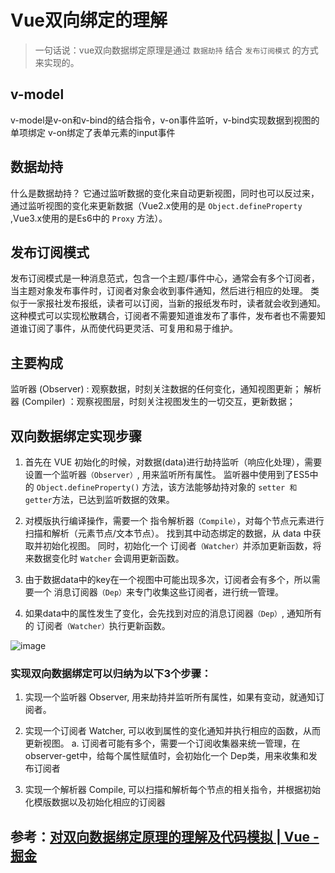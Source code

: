 
# Vue双向绑定的理解

> 一句话说：vue双向数据绑定原理是通过 `数据劫持` 结合 `发布订阅模式` 的方式来实现的。


## v-model 
v-model是v-on和v-bind的结合指令，v-on事件监听，v-bind实现数据到视图的单项绑定
v-on绑定了表单元素的input事件

## 数据劫持
什么是数据劫持？
它通过监听数据的变化来自动更新视图，同时也可以反过来，通过监听视图的变化来更新数据（Vue2.x使用的是 `Object.defineProperty` ,Vue3.x使用的是Es6中的 `Proxy` 方法）。

## 发布订阅模式
发布订阅模式是一种消息范式，包含一个主题/事件中心，通常会有多个订阅者，当主题对象发布事件时，订阅者对象会收到事件通知，然后进行相应的处理。
类似于一家报社发布报纸，读者可以订阅，当新的报纸发布时，读者就会收到通知。这种模式可以实现松散耦合，订阅者不需要知道谁发布了事件，发布者也不需要知道谁订阅了事件，从而使代码更灵活、可复用和易于维护。


## 主要构成
监听器 (Observer) : 观察数据，时刻关注数据的任何变化，通知视图更新；
解析器 (Compiler) ：观察视图层，时刻关注视图发生的一切交互，更新数据；



## 双向数据绑定实现步骤

1. 首先在 VUE 初始化的时候，对数据(data)进行劫持监听（响应化处理），需要设置一个监听器`（Observer）`, 用来监听所有属性。
监听器中使用到了ES5中的 `Object.defineProperty()` 方法，该方法能够劫持对象的 `setter 和 getter`方法，已达到监听数据的效果。


2. 对模版执行编译操作，需要一个 指令解析器`（Compile）`，对每个节点元素进行扫描和解析（元素节点/文本节点）。
找到其中动态绑定的数据，从 data 中获取并初始化视图。
同时，初始化一个 订阅者`（Watcher）`并添加更新函数，将来数据变化时 `Watcher` 会调用更新函数。


3. 由于数据data中的key在一个视图中可能出现多次，订阅者会有多个，所以需要一个 消息订阅器`（Dep）`来专门收集这些订阅者，进行统一管理。


4. 如果data中的属性发生了变化，会先找到对应的消息订阅器`（Dep）`, 通知所有的 订阅者`（Watcher）`执行更新函数。

![image](https://github.com/Nick110/8-legged-essay/assets/30553189/f75a572f-7d63-404d-8be2-494d212c33c4)




### 实现双向数据绑定可以归纳为以下3个步骤：


1. 实现一个监听器 Observer, 用来劫持并监听所有属性，如果有变动，就通知订阅者。


2. 实现一个订阅者 Watcher, 可以收到属性的变化通知并执行相应的函数，从而更新视图。
a.  订阅者可能有多个，需要一个订阅收集器来统一管理，在observer-get中，给每个属性赋值时，会初始化一个 Dep类，用来收集和发布订阅者


4. 实现一个解析器 Compile, 可以扫描和解析每个节点的相关指令，并根据初始化模版数据以及初始化相应的订阅器




## 参考：[对双向数据绑定原理的理解及代码模拟 | Vue - 掘金](https://juejin.cn/post/7242519176853356601?searchId=20231111210346F66FD34567E67C081367)
